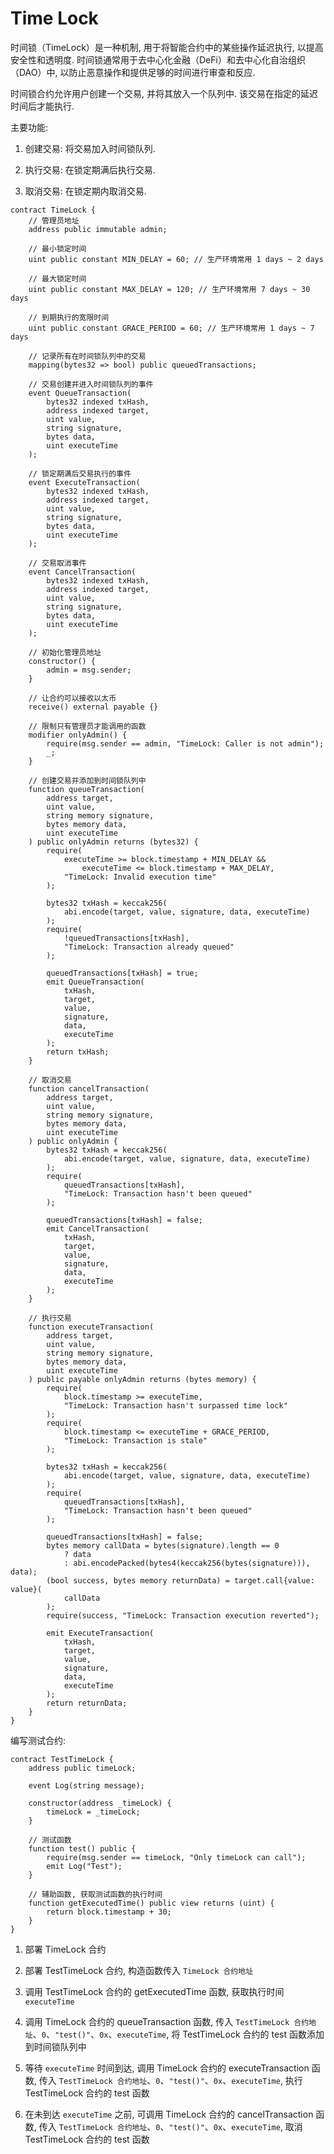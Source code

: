 # Time Lock

时间锁（TimeLock）是一种机制, 用于将智能合约中的某些操作延迟执行, 以提高安全性和透明度. 时间锁通常用于去中心化金融（DeFi）和去中心化自治组织（DAO）中, 以防止恶意操作和提供足够的时间进行审查和反应.

时间锁合约允许用户创建一个交易, 并将其放入一个队列中. 该交易在指定的延迟时间后才能执行.

主要功能:

1.  创建交易: 将交易加入时间锁队列.

2.  执行交易: 在锁定期满后执行交易.

3.  取消交易: 在锁定期内取消交易.

```solidity
contract TimeLock {
    // 管理员地址
    address public immutable admin;

    // 最小锁定时间
    uint public constant MIN_DELAY = 60; // 生产环境常用 1 days ~ 2 days

    // 最大锁定时间
    uint public constant MAX_DELAY = 120; // 生产环境常用 7 days ~ 30 days

    // 到期执行的宽限时间
    uint public constant GRACE_PERIOD = 60; // 生产环境常用 1 days ~ 7 days

    // 记录所有在时间锁队列中的交易
    mapping(bytes32 => bool) public queuedTransactions;

    // 交易创建并进入时间锁队列的事件
    event QueueTransaction(
        bytes32 indexed txHash,
        address indexed target,
        uint value,
        string signature,
        bytes data,
        uint executeTime
    );

    // 锁定期满后交易执行的事件
    event ExecuteTransaction(
        bytes32 indexed txHash,
        address indexed target,
        uint value,
        string signature,
        bytes data,
        uint executeTime
    );

    // 交易取消事件
    event CancelTransaction(
        bytes32 indexed txHash,
        address indexed target,
        uint value,
        string signature,
        bytes data,
        uint executeTime
    );

    // 初始化管理员地址
    constructor() {
        admin = msg.sender;
    }

    // 让合约可以接收以太币
    receive() external payable {}

    // 限制只有管理员才能调用的函数
    modifier onlyAdmin() {
        require(msg.sender == admin, "TimeLock: Caller is not admin");
        _;
    }

    // 创建交易并添加到时间锁队列中
    function queueTransaction(
        address target,
        uint value,
        string memory signature,
        bytes memory data,
        uint executeTime
    ) public onlyAdmin returns (bytes32) {
        require(
            executeTime >= block.timestamp + MIN_DELAY &&
                executeTime <= block.timestamp + MAX_DELAY,
            "TimeLock: Invalid execution time"
        );

        bytes32 txHash = keccak256(
            abi.encode(target, value, signature, data, executeTime)
        );
        require(
            !queuedTransactions[txHash],
            "TimeLock: Transaction already queued"
        );

        queuedTransactions[txHash] = true;
        emit QueueTransaction(
            txHash,
            target,
            value,
            signature,
            data,
            executeTime
        );
        return txHash;
    }

    // 取消交易
    function cancelTransaction(
        address target,
        uint value,
        string memory signature,
        bytes memory data,
        uint executeTime
    ) public onlyAdmin {
        bytes32 txHash = keccak256(
            abi.encode(target, value, signature, data, executeTime)
        );
        require(
            queuedTransactions[txHash],
            "TimeLock: Transaction hasn't been queued"
        );

        queuedTransactions[txHash] = false;
        emit CancelTransaction(
            txHash,
            target,
            value,
            signature,
            data,
            executeTime
        );
    }

    // 执行交易
    function executeTransaction(
        address target,
        uint value,
        string memory signature,
        bytes memory data,
        uint executeTime
    ) public payable onlyAdmin returns (bytes memory) {
        require(
            block.timestamp >= executeTime,
            "TimeLock: Transaction hasn't surpassed time lock"
        );
        require(
            block.timestamp <= executeTime + GRACE_PERIOD,
            "TimeLock: Transaction is stale"
        );

        bytes32 txHash = keccak256(
            abi.encode(target, value, signature, data, executeTime)
        );
        require(
            queuedTransactions[txHash],
            "TimeLock: Transaction hasn't been queued"
        );

        queuedTransactions[txHash] = false;
        bytes memory callData = bytes(signature).length == 0
            ? data
            : abi.encodePacked(bytes4(keccak256(bytes(signature))), data);
        (bool success, bytes memory returnData) = target.call{value: value}(
            callData
        );
        require(success, "TimeLock: Transaction execution reverted");

        emit ExecuteTransaction(
            txHash,
            target,
            value,
            signature,
            data,
            executeTime
        );
        return returnData;
    }
}
```

编写测试合约:

```solidity
contract TestTimeLock {
    address public timeLock;

    event Log(string message);

    constructor(address _timeLock) {
        timeLock = _timeLock;
    }

    // 测试函数
    function test() public {
        require(msg.sender == timeLock, "Only timeLock can call");
        emit Log("Test");
    }

    // 辅助函数, 获取测试函数的执行时间
    function getExecutedTime() public view returns (uint) {
        return block.timestamp + 30;
    }
}
```

1. 部署 TimeLock 合约

2. 部署 TestTimeLock 合约, 构造函数传入 `TimeLock 合约地址`

3. 调用 TestTimeLock 合约的 getExecutedTime 函数, 获取执行时间 `executeTime`

4. 调用 TimeLock 合约的 queueTransaction 函数, 传入 `TestTimeLock 合约地址`、`0`、`"test()"`、`0x`、`executeTime`, 将 TestTimeLock 合约的 test 函数添加到时间锁队列中

5. 等待 `executeTime` 时间到达, 调用 TimeLock 合约的 executeTransaction 函数, 传入 `TestTimeLock 合约地址`、`0`、`"test()"`、`0x`、`executeTime`, 执行 TestTimeLock 合约的 test 函数

6. 在未到达 `executeTime` 之前, 可调用 TimeLock 合约的 cancelTransaction 函数, 传入 `TestTimeLock 合约地址`、`0`、`"test()"`、`0x`、`executeTime`, 取消 TestTimeLock 合约的 test 函数

<br><br>
